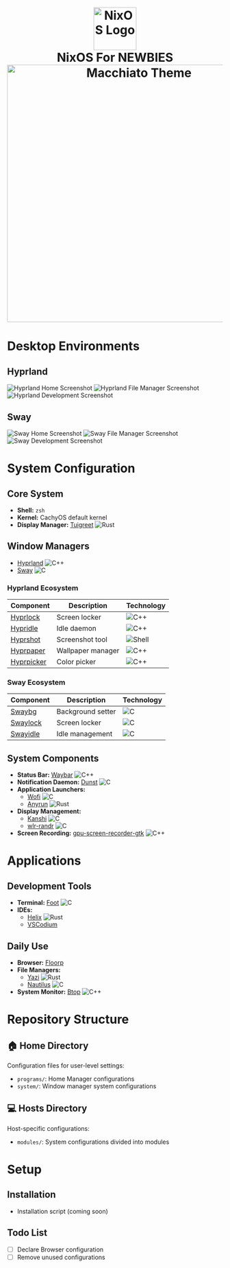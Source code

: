 <h1 align="center">
  <img src="./assets/nixos.png" width="100px" alt="NixOS Logo" />
  <br>
  NixOS For NEWBIES
  <br>
  <img src="./assets/macchiato.png" width="600px" alt="Macchiato Theme" />
</h1>

# Desktop Environments

## Hyprland
![Hyprland Home Screenshot](./assets/home.png)
![Hyprland File Manager Screenshot](./assets/file.png)
![Hyprland Development Screenshot](./assets/dev.png)

## Sway
![Sway Home Screenshot](./assets/sway.png)
![Sway File Manager Screenshot](./assets/sfile.png)
![Sway Development Screenshot](./assets/sdev.png)

# System Configuration

## Core System
- **Shell:** `zsh`
- **Kernel:** CachyOS default kernel
- **Display Manager:** [Tuigreet](https://github.com/apognu/tuigreet) ![Rust][rs]

## Window Managers
- [Hyprland](https://github.com/hyprwm/Hyprland) ![C++][cpp]
- [Sway](https://github.com/swaywm/sway) ![C][c]

### Hyprland Ecosystem
| Component | Description | Technology |
|-----------|-------------|------------|
| [Hyprlock](https://github.com/hyprwm/hyprlock) | Screen locker | ![C++][cpp] |
| [Hypridle](https://github.com/hyprwm/hypridle) | Idle daemon | ![C++][cpp] |
| [Hyprshot](https://github.com/Gustash/Hyprshot) | Screenshot tool | ![Shell][sh] |
| [Hyprpaper](https://github.com/hyprwm/hyprpaper) | Wallpaper manager | ![C++][cpp] |
| [Hyprpicker](https://github.com/hyprwm/hyprpicker) | Color picker | ![C++][cpp] |

### Sway Ecosystem
| Component | Description | Technology |
|-----------|-------------|------------|
| [Swaybg](https://github.com/swaywm/swaybg) | Background setter | ![C][c] |
| [Swaylock](https://github.com/swaywm/swaylock) | Screen locker | ![C][c] |
| [Swayidle](https://github.com/swaywm/swayidle) | Idle management | ![C][c] |

## System Components
- **Status Bar:** [Waybar](https://github.com/Alexays/Waybar) ![C++][cpp]
- **Notification Daemon:** [Dunst](https://dunst-project.org/) ![C][c]
- **Application Launchers:** 
  - [Wofi](https://gitlab.com/dgirault/wofi) ![C][c]
  - [Anyrun](https://github.com/anyrun-org/anyrun) ![Rust][rs]
- **Display Management:**
  - [Kanshi](https://git.sr.ht/~emersion/kanshi) ![C][c]
  - [wlr-randr](https://sr.ht/~emersion/wlr-randr/) ![C][c]
- **Screen Recording:** [gpu-screen-recorder-gtk](https://git.dec05eba.com/gpu-screen-recorder-gtk/about/) ![C++][cpp]

# Applications

## Development Tools
- **Terminal:** [Foot](https://codeberg.org/dnkl/foot) ![C][c]
- **IDEs:**
  - [Helix](https://helix-editor.com/) ![Rust][rs]
  - [VSCodium](https://github.com/VSCodium/vscodium)

## Daily Use
- **Browser:** [Floorp](https://github.com/Floorp-Projects/Floorp)
- **File Managers:**
  - [Yazi](https://github.com/sxyazi/yazi) ![Rust][rs]
  - [Nautilus](https://github.com/GNOME/nautilus) ![C][c]
- **System Monitor:** [Btop](https://github.com/aristocratos/btop) ![C++][cpp]

# Repository Structure

## 🏠 Home Directory
Configuration files for user-level settings:
- `programs/`: Home Manager configurations
- `system/`: Window manager system configurations

## 💻 Hosts Directory
Host-specific configurations:
- `modules/`: System configurations divided into modules

# Setup

## Installation
- Installation script (coming soon)

## Todo List
- [ ] Declare Browser configuration
- [ ] Remove unused configurations

<!-- Badge Definitions -->
[rs]: https://img.shields.io/badge/-rust-orange
[nim]: https://img.shields.io/badge/-nim-%23ffe953
[sh]: https://img.shields.io/badge/-shell-green
[go]: https://img.shields.io/badge/-go-68D7E2
[cpp]: https://img.shields.io/badge/-c%2B%2B-red
[c]: https://img.shields.io/badge/-c-lightgrey
[z]: https://img.shields.io/badge/-zig-yellow
[va]: https://img.shields.io/badge/-vala-blueviolet
[da]: https://img.shields.io/badge/-dart-02D3B3
[py]: https://img.shields.io/badge/-python-blue
[ts]: https://img.shields.io/badge/-TS-007BCD
